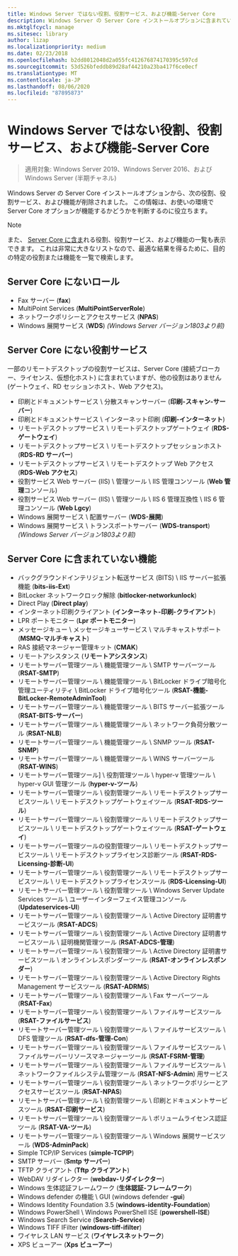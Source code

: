 ```yaml
---
title: Windows Server ではない役割、役割サービス、および機能-Server Core
description: Windows Server の Server Core インストールオプションに含まれていない役割と機能について説明します。
ms.mktglfcycl: manage
ms.sitesec: library
author: lizap
ms.localizationpriority: medium
ms.date: 02/23/2018
ms.openlocfilehash: b2dd8012048d2a055fc412676874170395c597cd
ms.sourcegitcommit: 53d526bfeddb89d28af44210a23ba417f6ce0ecf
ms.translationtype: MT
ms.contentlocale: ja-JP
ms.lasthandoff: 08/06/2020
ms.locfileid: "87895873"
---
```

# <a name="roles-role-services-and-features-not-in-windows-server---server-core"></a>Windows Server ではない役割、役割サービス、および機能-Server Core

> 適用対象: Windows Server 2019、Windows Server 2016、および Windows Server (半期チャネル)

Windows Server の Server Core インストールオプションから、次の役割、役割サービス、および機能が削除されました。 この情報は、お使いの環境で Server Core オプションが機能するかどうかを判断するのに役立ちます。

> [!NOTE]
> また、 [Server Core に含ま](server-core-roles-and-services.md)れる役割、役割サービス、および機能の一覧も表示できます。 これは非常に大きなリストなので、最適な結果を得るために、目的の特定の役割または機能を一覧で検索します。

## <a name="roles-not-in-server-core"></a>Server Core にないロール

- Fax サーバー (**fax**)
- MultiPoint Services (**MultiPointServerRole**)
- ネットワークポリシーとアクセスサービス (**NPAS**)
- Windows 展開サービス (**WDS**) *(Windows Server バージョン1803より前)*

## <a name="role-services-not-in-server-core"></a>Server Core にない役割サービス
一部のリモートデスクトップの役割サービスは、Server Core (接続ブローカー、ライセンス、仮想化ホスト) に含まれていますが、他の役割はありません (ゲートウェイ、RD セッションホスト、Web アクセス)。

- 印刷とドキュメントサービス \ 分散スキャンサーバー (**印刷-スキャン-サーバー**)
- 印刷とドキュメントサービス \ インターネット印刷 (**印刷-インターネット**)
- リモートデスクトップサービス \ リモートデスクトップゲートウェイ (**RDS-ゲートウェイ**)
- リモートデスクトップサービス \ リモートデスクトップセッションホスト (**RDS-RD サーバー**)
- リモートデスクトップサービス \ リモートデスクトップ Web アクセス (**RDS-Web アクセス**)
- 役割サービス Web サーバー (IIS) \ 管理ツール \ IIS 管理コンソール (**Web 管理**コンソール)
- 役割サービス Web サーバー (IIS) \ 管理ツール \ IIS 6 管理互換性 \ IIS 6 管理コンソール (**Web Lgcy**)
- Windows 展開サービス \ 配置サーバー (**WDS-展開**)
- Windows 展開サービス \ トランスポートサーバー (**WDS-transport**) *(Windows Server バージョン1803より前)*

## <a name="features-not-in-server-core"></a>Server Core に含まれていない機能
- バックグラウンドインテリジェント転送サービス (BITS) \ IIS サーバー拡張機能 (**bits-iis-Ext**)
- BitLocker ネットワークロック解除 (**bitlocker-networkunlock**)
- Direct Play (**Direct play**)
- インターネット印刷クライアント (**インターネット-印刷-クライアント**)
- LPR ポートモニター (**Lpr ポートモニター**)
- メッセージキュー \ メッセージキューサービス \ マルチキャストサポート (**MSMQ-マルチキャスト**)
- RAS 接続マネージャー管理キット (**CMAK**)
- リモートアシスタンス (**リモートアシスタンス**)
- リモートサーバー管理ツール \ 機能管理ツール \ SMTP サーバーツール (**RSAT-SMTP**)
- リモートサーバー管理ツール \ 機能管理ツール \ BitLocker ドライブ暗号化管理ユーティリティ \ BitLocker ドライブ暗号化ツール (**RSAT-機能-BitLocker-RemoteAdminTool**)
- リモートサーバー管理ツール \ 機能管理ツール \ BITS サーバー拡張ツール (**RSAT-BITS-サーバー**)
- リモートサーバー管理ツール \ 機能管理ツール \ ネットワーク負荷分散ツール (**RSAT-NLB**)
- リモートサーバー管理ツール \ 機能管理ツール \ SNMP ツール (**RSAT-SNMP**)
- リモートサーバー管理ツール \ 機能管理ツール \ WINS サーバーツール (**RSAT-WINS**)
- リモートサーバー管理ツール] \ 役割管理ツール \ hyper-v 管理ツール \ hyper-v GUI 管理ツール (**hyper-v-ツール**)
- リモートサーバー管理ツール \ 役割管理ツール \ リモートデスクトップサービスツール \ リモートデスクトップゲートウェイツール (**RSAT-RDS-ツール**)
- リモートサーバー管理ツール \ 役割管理ツール \ リモートデスクトップサービスツール \ リモートデスクトップゲートウェイツール (**RSAT-ゲートウェイ**)
- リモートサーバー管理ツールの役割管理ツール \ リモートデスクトップサービスツール \ リモートデスクトップライセンス診断ツール (**RSAT-RDS-Licensing-診断-UI**)
- リモートサーバー管理ツール \ 役割管理ツール \ リモートデスクトップサービスツール \ リモートデスクトップライセンスツール (**RDS-Licensing-UI**)
- リモートサーバー管理ツール \ 役割管理ツール \ Windows Server Update Services ツール \ ユーザーインターフェイス管理コンソール (**Updateservices-UI**)
- リモートサーバー管理ツール \ 役割管理ツール \ Active Directory 証明書サービスツール (**RSAT-ADCS**)
- リモートサーバー管理ツール \ 役割管理ツール \ Active Directory 証明書サービスツール \ 証明機関管理ツール (**RSAT-ADCS-管理**)
- リモートサーバー管理ツール \ 役割管理ツール \ Active Directory 証明書サービスツール \ オンラインレスポンダーツール (**RSAT-オンラインレスポンダー**)
- リモートサーバー管理ツール \ 役割管理ツール \ Active Directory Rights Management サービスツール (**RSAT-ADRMS**)
- リモートサーバー管理ツール \ 役割管理ツール \ Fax サーバーツール (**RSAT-Fax**)
- リモートサーバー管理ツール \ 役割管理ツール \ ファイルサービスツール (**RSAT-ファイルサービス**)
- リモートサーバー管理ツール \ 役割管理ツール \ ファイルサービスツール \ DFS 管理ツール (**RSAT-dfs-管理-Con**)
- リモートサーバー管理ツール \ 役割管理ツール \ ファイルサービスツール \ ファイルサーバーリソースマネージャーツール (**RSAT-FSRM-管理**)
- リモートサーバー管理ツール \ 役割管理ツール \ ファイルサービスツール \ ネットワークファイルシステム管理ツール (**RSAT-NFS-Admin**) 用サービス
- リモートサーバー管理ツール \ 役割管理ツール \ ネットワークポリシーとアクセスサービスツール (**RSAT-NPAS**)
- リモートサーバー管理ツール \ 役割管理ツール \ 印刷とドキュメントサービスツール (**RSAT-印刷サービス**)
- リモートサーバー管理ツール \ 役割管理ツール \ ボリュームライセンス認証ツール (**RSAT-VA-ツール**)
- リモートサーバー管理ツール \ 役割管理ツール \ Windows 展開サービスツール (**WDS-AdminPack**)
- Simple TCP/IP Services (**simple-TCPIP**)
- SMTP サーバー (**Smtp サーバー**)
- TFTP クライアント (**Tftp クライアント**)
- WebDAV リダイレクター (**webdav-リダイレクター**)
- Windows 生体認証フレームワーク (**生体認証-フレームワーク**)
- Windows defender の機能 \ GUI (windows defender **-gui**)
- Windows Identity Foundation 3.5 (**windows-identity-Foundation**)
- Windows PowerShell \ Windows PowerShell ISE (**powershell-ISE**)
- Windows Search Service (**Search-Service**)
- Windows TIFF IFilter (**windows-tiff-ifilter**)
- ワイヤレス LAN サービス (**ワイヤレスネットワーク**)
- XPS ビューアー (**Xps ビューアー**)
